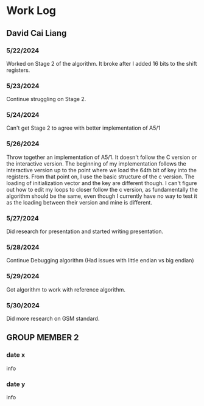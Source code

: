 # Work Log

## David Cai Liang

### 5/22/2024

Worked on Stage 2 of the algorithm. It broke after I added 16 bits to the shift registers.

### 5/23/2024

Continue struggling on Stage 2.

### 5/24/2024

Can't get Stage 2 to agree with better implementation of A5/1

### 5/26/2024

Throw together an implementation of A5/1. It doesn't follow the C version or the interactive version. The beginning of my implementation follows the interactive version up to the point where we load the 64th bit of key into the registers. From that point on, I use the basic structure of the c version. The loading of initialization vector and the key are different though. I can't figure out how to edit my loops to closer follow the c version, as fundamentally the algorithm should be the same, even though I currently have no way to test it as the loading between their version and mine is different.

### 5/27/2024

Did research for presentation and started writing presentation.

### 5/28/2024

Continue Debugging algorithm (Had issues with little endian vs big endian)

### 5/29/2024

Got algorithm to work with reference algorithm.

### 5/30/2024

Did more research on GSM standard.

## GROUP MEMBER 2

### date x

info

### date y

info
